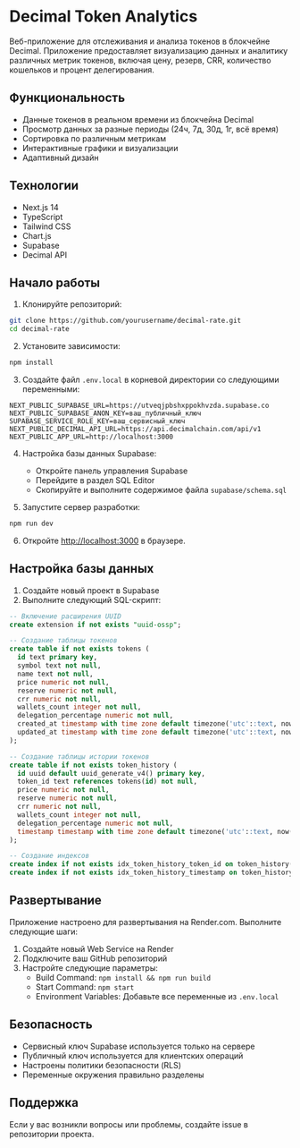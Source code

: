 # Decimal Token Analytics

Веб-приложение для отслеживания и анализа токенов в блокчейне Decimal. Приложение предоставляет визуализацию данных и аналитику различных метрик токенов, включая цену, резерв, CRR, количество кошельков и процент делегирования.

## Функциональность

- Данные токенов в реальном времени из блокчейна Decimal
- Просмотр данных за разные периоды (24ч, 7д, 30д, 1г, всё время)
- Сортировка по различным метрикам
- Интерактивные графики и визуализации
- Адаптивный дизайн

## Технологии

- Next.js 14
- TypeScript
- Tailwind CSS
- Chart.js
- Supabase
- Decimal API

## Начало работы

1. Клонируйте репозиторий:
```bash
git clone https://github.com/yourusername/decimal-rate.git
cd decimal-rate
```

2. Установите зависимости:
```bash
npm install
```

3. Создайте файл `.env.local` в корневой директории со следующими переменными:
```
NEXT_PUBLIC_SUPABASE_URL=https://utveqjpbshxppokhvzda.supabase.co
NEXT_PUBLIC_SUPABASE_ANON_KEY=ваш_публичный_ключ
SUPABASE_SERVICE_ROLE_KEY=ваш_сервисный_ключ
NEXT_PUBLIC_DECIMAL_API_URL=https://api.decimalchain.com/api/v1
NEXT_PUBLIC_APP_URL=http://localhost:3000
```

4. Настройка базы данных Supabase:
   - Откройте панель управления Supabase
   - Перейдите в раздел SQL Editor
   - Скопируйте и выполните содержимое файла `supabase/schema.sql`

5. Запустите сервер разработки:
```bash
npm run dev
```

6. Откройте [http://localhost:3000](http://localhost:3000) в браузере.

## Настройка базы данных

1. Создайте новый проект в Supabase
2. Выполните следующий SQL-скрипт:

```sql
-- Включение расширения UUID
create extension if not exists "uuid-ossp";

-- Создание таблицы токенов
create table if not exists tokens (
  id text primary key,
  symbol text not null,
  name text not null,
  price numeric not null,
  reserve numeric not null,
  crr numeric not null,
  wallets_count integer not null,
  delegation_percentage numeric not null,
  created_at timestamp with time zone default timezone('utc'::text, now()) not null,
  updated_at timestamp with time zone default timezone('utc'::text, now()) not null
);

-- Создание таблицы истории токенов
create table if not exists token_history (
  id uuid default uuid_generate_v4() primary key,
  token_id text references tokens(id) not null,
  price numeric not null,
  reserve numeric not null,
  crr numeric not null,
  wallets_count integer not null,
  delegation_percentage numeric not null,
  timestamp timestamp with time zone default timezone('utc'::text, now()) not null
);

-- Создание индексов
create index if not exists idx_token_history_token_id on token_history(token_id);
create index if not exists idx_token_history_timestamp on token_history(timestamp);
```

## Развертывание

Приложение настроено для развертывания на Render.com. Выполните следующие шаги:

1. Создайте новый Web Service на Render
2. Подключите ваш GitHub репозиторий
3. Настройте следующие параметры:
   - Build Command: `npm install && npm run build`
   - Start Command: `npm start`
   - Environment Variables: Добавьте все переменные из `.env.local`

## Безопасность

- Сервисный ключ Supabase используется только на сервере
- Публичный ключ используется для клиентских операций
- Настроены политики безопасности (RLS)
- Переменные окружения правильно разделены

## Поддержка

Если у вас возникли вопросы или проблемы, создайте issue в репозитории проекта. 
